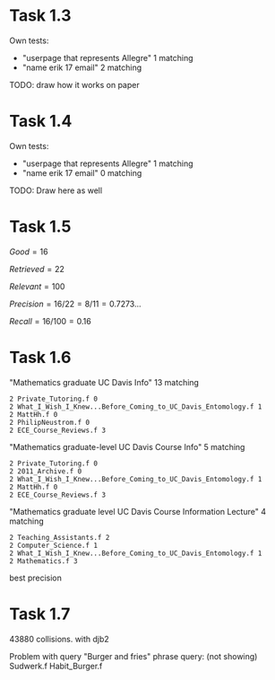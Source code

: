 # Task 1.3

Own tests:
- "userpage that represents Allegre" 1 matching
- "name erik 17 email" 2 matching

TODO: draw how it works on paper

# Task 1.4

Own tests:
- "userpage that represents Allegre" 1 matching
- "name erik 17 email" 0 matching

TODO: Draw here as well

# Task 1.5
$Good = 16$

$Retrieved = 22$

$Relevant = 100$

$Precision = 16 / 22 = 8 / 11 = 0.7273...$

$Recall = 16 / 100 = 0.16$

# Task 1.6

"Mathematics graduate UC Davis Info" 13 matching
```
2 Private_Tutoring.f 0
2 What_I_Wish_I_Knew...Before_Coming_to_UC_Davis_Entomology.f 1
2 MattHh.f 0
2 PhilipNeustrom.f 0
2 ECE_Course_Reviews.f 3
```

"Mathematics graduate-level UC Davis Course Info" 5 matching
```
2 Private_Tutoring.f 0
2 2011_Archive.f 0
2 What_I_Wish_I_Knew...Before_Coming_to_UC_Davis_Entomology.f 1
2 MattHh.f 0
2 ECE_Course_Reviews.f 3
```

"Mathematics graduate level UC Davis Course Information Lecture" 4 matching
```
2 Teaching_Assistants.f 2
2 Computer_Science.f 1
2 What_I_Wish_I_Knew...Before_Coming_to_UC_Davis_Entomology.f 1
2 Mathematics.f 3
```
best precision

# Task 1.7
43880 collisions. with djb2


Problem with query "Burger and fries" phrase query: (not showing)
Sudwerk.f
Habit_Burger.f






